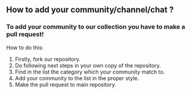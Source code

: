 ## How to add your community/channel/chat ?

### To add your community to our collection you have to make a pull request!
How to do this:

1. Firstly, fork our repository.
2. Do following next steps in your own copy of the repository. 
3. Find in the list the category which your community match to.
4. Add your community to the list in the proper style.
5. Make the pull request to main repository.
